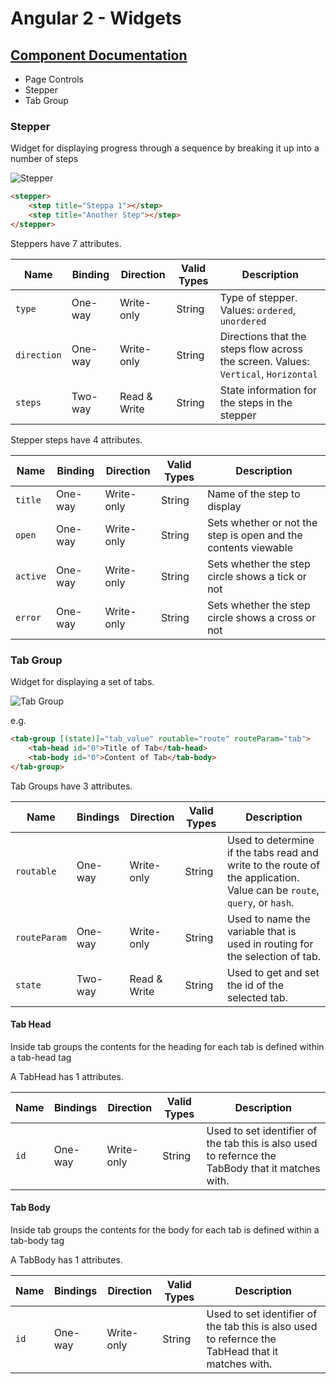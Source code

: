 
# Angular 2 - Widgets

## [Component Documentation](../README.md)

- Page Controls
 - Stepper
 - Tab Group

### Stepper

Widget for displaying progress through a sequence by breaking it up into a number of steps

![Stepper](https://cloud.githubusercontent.com/assets/20103948/22871747/eb2c5f2e-f207-11e6-849d-ec95e8306c5c.png)

```html
<stepper>
	<step title="Steppa 1"></step>
	<step title="Another Step"></step>
</stepper>
```

Steppers have 7 attributes.

Name | Binding | Direction | Valid Types | Description
-----|----------|-----------|-------------|------------
`type`| One-way | Write-only | String | Type of stepper. Values: `ordered`, `unordered`
`direction`| One-way | Write-only | String | Directions that the steps flow across the screen. Values: `Vertical`, `Horizontal`
`steps`| Two-way | Read & Write | String | State information for the steps in the stepper

Stepper steps have 4 attributes.

Name | Binding | Direction | Valid Types | Description
-----|----------|-----------|-------------|------------
`title` | One-way | Write-only | String | Name of the step to display
`open`  | One-way | Write-only | String | Sets whether or not the step is open and the contents viewable
`active`| One-way | Write-only | String | Sets whether the step circle shows a tick or not
`error` | One-way | Write-only | String | Sets whether the step circle shows a cross or not

### Tab Group

Widget for displaying a set of tabs.

![Tab Group](https://cloud.githubusercontent.com/assets/20103948/22871740/cfaf851e-f207-11e6-944d-fce7bb75d329.png)

e.g.
```html
<tab-group [(state)]="tab_value" routable="route" routeParam="tab">
    <tab-head id="0">Title of Tab</tab-head>
    <tab-body id="0">Content of Tab</tab-body>
</tab-group>
```

Tab Groups have 3 attributes.

Name | Bindings | Direction | Valid Types | Description
-----|----------|-----------|-------------|------------
`routable`| One-way | Write-only | String | Used to determine if the tabs read and write to the route of the application. Value can be `route`, `query`, or `hash`.
`routeParam`| One-way | Write-only | String | Used to name the variable that is used in routing for the selection of tab.
`state`| Two-way | Read & Write | String | Used to get and set the id of the selected tab.

#### Tab Head

Inside tab groups the contents for the heading for each tab is defined within a tab-head tag

A TabHead has 1 attributes.

Name | Bindings | Direction | Valid Types | Description
-----|----------|-----------|-------------|------------
`id`| One-way | Write-only | String | Used to set identifier of the tab this is also used to refernce the TabBody that it matches with.

#### Tab Body

Inside tab groups the contents for the body for each tab is defined within a tab-body tag

A TabBody has 1 attributes.

Name | Bindings | Direction | Valid Types | Description
-----|----------|-----------|-------------|------------
`id`| One-way | Write-only | String | Used to set identifier of the tab this is also used to refernce the TabHead that it matches with.
